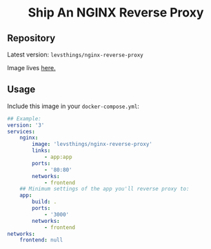 <h1 align='center'>Ship An NGINX Reverse Proxy</h1>

## Repository

Latest version: `levsthings/nginx-reverse-proxy`

Image lives [here.](https://hub.docker.com/r/levsthings/nginx-reverse-proxy/)

## Usage

Include this image in your `docker-compose.yml`:

```yaml
## Example:
version: '3'
services:
    nginx:
        image: 'levsthings/nginx-reverse-proxy'
        links: 
            - app:app
        ports:
            - '80:80'
        networks:
            - frontend
    ## Minimum settings of the app you'll reverse proxy to:
    app:
        build: .
        ports:
            - '3000'
        networks:
            - frontend
networks:
    frontend: null
```